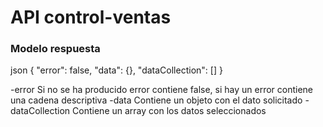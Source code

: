 # API control-ventas

### Modelo respuesta

json
{
"error": false,
"data": {},
"dataCollection": []
}


-error Si no se ha producido error contiene false, si hay un error contiene una cadena descriptiva
-data Contiene un objeto con el dato solicitado
-dataCollection Contiene un array con los datos seleccionados